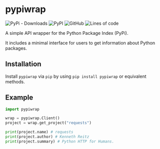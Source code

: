 # pypiwrap

![PyPi - Downloads](https://img.shields.io/pypi/dw/pypiwrap?style=flat-square)
![PyPI](https://img.shields.io/pypi/v/pypiwrap?style=flat-square)
![GitHub](https://img.shields.io/github/license/aescarias/pypiwrap?style=flat-square)
![Lines of code](https://img.shields.io/tokei/lines/github/aescarias/pypiwrap?style=flat-square)

A simple API wrapper for the Python Package Index (PyPi).

It includes a minimal interface for users to get information about Python packages.

## Installation

Install `pypiwrap` via `pip` by using `pip install pypiwrap` or equivalent methods.

## Example

```py
import pypiwrap

wrap = pypiwrap.Client()
project = wrap.get_project("requests")

print(project.name) # requests
print(project.author) # Kenneth Reitz
print(project.summary) # Python HTTP for Humans.
```
